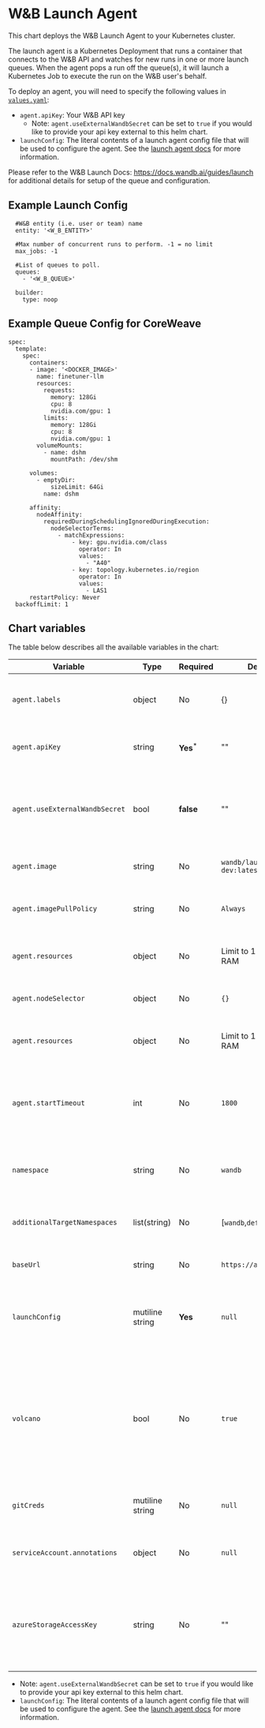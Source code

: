 # W&B Launch Agent

This chart deploys the W&B Launch Agent to your Kubernetes cluster.

The launch agent is a Kubernetes Deployment that runs a container that connects to the W&B API and watches for new runs in one or more launch queues. When the agent pops a run off the queue(s), it will launch a Kubernetes Job to execute the run on the W&B user's behalf.

To deploy an agent, you will need to specify the following values in [`values.yaml`](values.yaml):

- `agent.apiKey`: Your W&B API key
  - Note: `agent.useExternalWandbSecret` can be set to `true` if you would like to provide your api key external to this helm chart.
- `launchConfig`: The literal contents of a launch agent config file that will be used to configure the agent. See the [launch agent docs](https://docs.wandb.ai/guides/launch/run-agent) for more information.

Please refer to the W&B Launch Docs: https://docs.wandb.ai/guides/launch for additional details for setup of the queue and configuration.

## Example Launch Config

```
  #W&B entity (i.e. user or team) name
  entity: '<W_B_ENTITY>'

  #Max number of concurrent runs to perform. -1 = no limit
  max_jobs: -1

  #List of queues to poll.
  queues:
    - '<W_B_QUEUE>'

  builder:
    type: noop
```


## Example Queue Config for CoreWeave 

```
spec:
  template:
    spec:
      containers:
      - image: '<DOCKER_IMAGE>'
        name: finetuner-llm
        resources:
          requests:
            memory: 128Gi
            cpu: 8
            nvidia.com/gpu: 1
          limits:
            memory: 128Gi
            cpu: 8
            nvidia.com/gpu: 1
        volumeMounts:
          - name: dshm
            mountPath: /dev/shm

      volumes:
        - emptyDir:
            sizeLimit: 64Gi
          name: dshm

      affinity:
        nodeAffinity:
          requiredDuringSchedulingIgnoredDuringExecution:
            nodeSelectorTerms:
              - matchExpressions:
                  - key: gpu.nvidia.com/class
                    operator: In
                    values:
                      - "A40"
                  - key: topology.kubernetes.io/region
                    operator: In
                    values:
                      - LAS1
      restartPolicy: Never
  backoffLimit: 1
```

## Chart variables

The table below describes all the available variables in the chart:

| Variable                       | Type            | Required             | Default                         | Description                                                                                                                                      |
| ------------------------------ | --------------- | -------------------- | ------------------------------- | ------------------------------------------------------------------------------------------------------------------------------------------------ |
| `agent.labels`                 | object          | No                   | {}                              | Labels that will be added to the agent deployment.                                                                                               |
| `agent.apiKey`                 | string          | **Yes**<sup>\*</sup> | ""                              | W&B API key to be used by the agent.                                                                                                             |
| `agent.useExternalWandbSecret` | bool            | **false**            | ""                              | Used to indicate you want to provide the api key secret external to this chart.                                                                  |
| `agent.image`                  | string          | No                   | `wandb/launch-agent-dev:latest` | Container image for the agent.                                                                                                                   |
| `agent.imagePullPolicy`        | string          | No                   | `Always`                        | Pull policy for the agent container image.                                                                                                       |
| `agent.resources`              | object          | No                   | Limit to 1 CPU, 1Gi RAM         | Pod spec resources block for the agent.                                                                                                          |
| `agent.nodeSelector`           | object          | No                   | `{}`                            | Node selector for the agent pod.                                                                                                                 |
| `agent.resources`              | object          | No                   | Limit to 1 CPU, 1Gi RAM         | Pod spec resources block for the agent. true                                                                                                     |
| `agent.startTimeout`           | int             | No                   | `1800`                          | Timeout in seconds that the agent will wait for a job to start before timing out.                                                                |
| `namespace`                    | string          | No                   | `wandb`                         | The namespace to deploy the agent into.                                                                                                          |
| `additionalTargetNamespaces`   | list(string)    | No                   | [`wandb`,`default`]             | A list of namespaces the agent can run jobs in.                                                                                                  |
| `baseUrl`                      | string          | No                   | `https://api.wandb.ai`          | URL of your W&B server api.                                                                                                                      |
| `launchConfig`                 | mutiline string | **Yes**              | `null`                          | his should be set to the literal contents of your launch agent config.                                                                           |
| `volcano`                      | bool            | No                   | `true`                          | Controls whether the volcano scheduler should be installed in your cluster along with the agent. Set to `false` to disable volcano installation. |
| `gitCreds`                     | mutiline string | No                   | `null`                          | Contents of a git credentials file.                                                                                                              |
| `serviceAccount.annotations`   | object          | No                   | `null`                          | Annotations for the wandb service account.                                                                                                       |
| `azureStorageAccessKey`        | string          | No                   | ""                              | Azure storage access key required for kaniko to acces build contexts in azure blob storage.                                                      |

- Note: `agent.useExternalWandbSecret` can be set to `true` if you would like to provide your api key external to this helm chart.
- `launchConfig`: The literal contents of a launch agent config file that will be used to configure the agent. See the [launch agent docs](https://docs.wandb.ai/guides/launch/run-agent) for more information.
